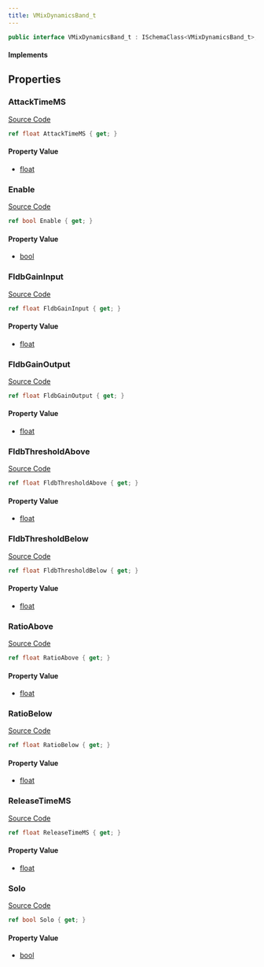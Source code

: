 ```yaml
---
title: VMixDynamicsBand_t
---
```


```csharp
public interface VMixDynamicsBand_t : ISchemaClass<VMixDynamicsBand_t>, ISchemaField, ISchemaClass, INativeHandle
```

#### Implements

## Properties

### AttackTimeMS

[Source Code](https://github.com/swiftly-solution/swiftlys2/blob/beta/managed/src/SwiftlyS2.Generated/Schemas/Interfaces/VMixDynamicsBand_t.cs#L28)

```csharp
ref float AttackTimeMS { get; }
```

#### Property Value

- [float](https://learn.microsoft.com/dotnet/api/system.single)

### Enable

[Source Code](https://github.com/swiftly-solution/swiftlys2/blob/beta/managed/src/SwiftlyS2.Generated/Schemas/Interfaces/VMixDynamicsBand_t.cs#L32)

```csharp
ref bool Enable { get; }
```

#### Property Value

- [bool](https://learn.microsoft.com/dotnet/api/system.boolean)

### FldbGainInput

[Source Code](https://github.com/swiftly-solution/swiftlys2/blob/beta/managed/src/SwiftlyS2.Generated/Schemas/Interfaces/VMixDynamicsBand_t.cs#L16)

```csharp
ref float FldbGainInput { get; }
```

#### Property Value

- [float](https://learn.microsoft.com/dotnet/api/system.single)

### FldbGainOutput

[Source Code](https://github.com/swiftly-solution/swiftlys2/blob/beta/managed/src/SwiftlyS2.Generated/Schemas/Interfaces/VMixDynamicsBand_t.cs#L18)

```csharp
ref float FldbGainOutput { get; }
```

#### Property Value

- [float](https://learn.microsoft.com/dotnet/api/system.single)

### FldbThresholdAbove

[Source Code](https://github.com/swiftly-solution/swiftlys2/blob/beta/managed/src/SwiftlyS2.Generated/Schemas/Interfaces/VMixDynamicsBand_t.cs#L22)

```csharp
ref float FldbThresholdAbove { get; }
```

#### Property Value

- [float](https://learn.microsoft.com/dotnet/api/system.single)

### FldbThresholdBelow

[Source Code](https://github.com/swiftly-solution/swiftlys2/blob/beta/managed/src/SwiftlyS2.Generated/Schemas/Interfaces/VMixDynamicsBand_t.cs#L20)

```csharp
ref float FldbThresholdBelow { get; }
```

#### Property Value

- [float](https://learn.microsoft.com/dotnet/api/system.single)

### RatioAbove

[Source Code](https://github.com/swiftly-solution/swiftlys2/blob/beta/managed/src/SwiftlyS2.Generated/Schemas/Interfaces/VMixDynamicsBand_t.cs#L26)

```csharp
ref float RatioAbove { get; }
```

#### Property Value

- [float](https://learn.microsoft.com/dotnet/api/system.single)

### RatioBelow

[Source Code](https://github.com/swiftly-solution/swiftlys2/blob/beta/managed/src/SwiftlyS2.Generated/Schemas/Interfaces/VMixDynamicsBand_t.cs#L24)

```csharp
ref float RatioBelow { get; }
```

#### Property Value

- [float](https://learn.microsoft.com/dotnet/api/system.single)

### ReleaseTimeMS

[Source Code](https://github.com/swiftly-solution/swiftlys2/blob/beta/managed/src/SwiftlyS2.Generated/Schemas/Interfaces/VMixDynamicsBand_t.cs#L30)

```csharp
ref float ReleaseTimeMS { get; }
```

#### Property Value

- [float](https://learn.microsoft.com/dotnet/api/system.single)

### Solo

[Source Code](https://github.com/swiftly-solution/swiftlys2/blob/beta/managed/src/SwiftlyS2.Generated/Schemas/Interfaces/VMixDynamicsBand_t.cs#L34)

```csharp
ref bool Solo { get; }
```

#### Property Value

- [bool](https://learn.microsoft.com/dotnet/api/system.boolean)

